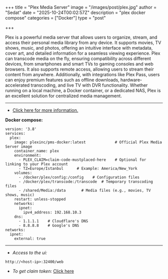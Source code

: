 +++
title = "Plex Media Server"
image = "/images/post/plex.jpg"
author = "Sedat"
date = "2025-10-24T00:02:57Z"
description = "plex docker compose"
categories = ["Docker"]
type = "post"

+++

Plex is a powerful media server that allows users to organize, stream, and access their personal media library from any device. It supports movies, TV shows, music, and photos, offering an intuitive interface with metadata, cover art, and detailed information for a seamless viewing experience. Plex can transcode media on the fly, ensuring compatibility across different devices, from smartphones and smart TVs to gaming consoles and web browsers. It also supports remote access, allowing users to stream their content from anywhere. Additionally, with integrations like Plex Pass, users can enjoy premium features such as offline downloads, hardware-accelerated transcoding, and live TV with DVR functionality. Whether running on a local machine, a Docker container, or a dedicated NAS, Plex is an excellent solution for centralized media management.

***

- [Click here for more information.](https://hub.docker.com/r/plexinc/pms-docker/)

**Docker compose:**

```
version: '3.8'
services:
  plex:
    image: plexinc/pms-docker:latest             # Official Plex Media Server image
    container_name: plex
    environment:
      - PLEX_CLAIM=claim-code-mustplaced-here    # Optional for linking to your Plex account
      - TZ=Europe/Istanbul      # Example: America/New_York
    volumes:
      - /docker/plex/config:/config    # Configuration files
      - /docker/plex/transcode:/transcode  # Temporary transcoding files
      - /shared/Media:/data       # Media files (e.g., movies, TV shows, music)
    restart: unless-stopped
    networks:
      ipnet:
        ipv4_address: 192.168.10.3
    dns:
      - 1.1.1.1    # Cloudflare's DNS
      - 8.8.8.8    # Google's DNS
networks:
  ipnet:
    external: true
```

***

- *Access to the ui:*

`http://<host-ip>:32400/web`

- *To get claim token:* [Click here](https://www.plex.tv/claim/)
